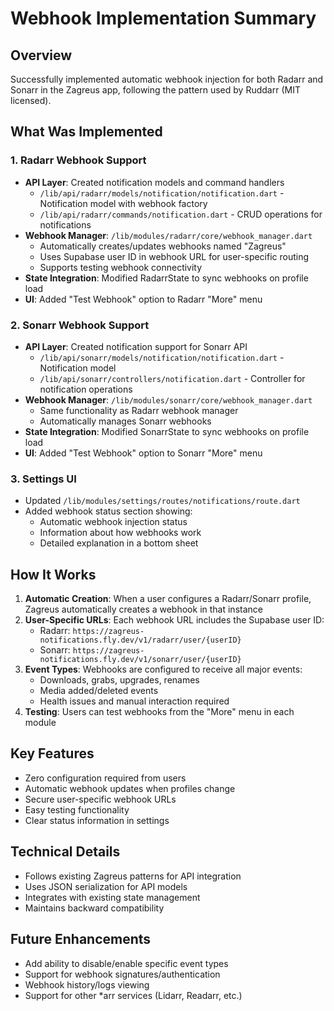 # Webhook Implementation Summary

## Overview
Successfully implemented automatic webhook injection for both Radarr and Sonarr in the Zagreus app, following the pattern used by Ruddarr (MIT licensed).

## What Was Implemented

### 1. Radarr Webhook Support
- **API Layer**: Created notification models and command handlers
  - `/lib/api/radarr/models/notification/notification.dart` - Notification model with webhook factory
  - `/lib/api/radarr/commands/notification.dart` - CRUD operations for notifications
- **Webhook Manager**: `/lib/modules/radarr/core/webhook_manager.dart`
  - Automatically creates/updates webhooks named "Zagreus"
  - Uses Supabase user ID in webhook URL for user-specific routing
  - Supports testing webhook connectivity
- **State Integration**: Modified RadarrState to sync webhooks on profile load
- **UI**: Added "Test Webhook" option to Radarr "More" menu

### 2. Sonarr Webhook Support
- **API Layer**: Created notification support for Sonarr API
  - `/lib/api/sonarr/models/notification/notification.dart` - Notification model
  - `/lib/api/sonarr/controllers/notification.dart` - Controller for notification operations
- **Webhook Manager**: `/lib/modules/sonarr/core/webhook_manager.dart`
  - Same functionality as Radarr webhook manager
  - Automatically manages Sonarr webhooks
- **State Integration**: Modified SonarrState to sync webhooks on profile load
- **UI**: Added "Test Webhook" option to Sonarr "More" menu

### 3. Settings UI
- Updated `/lib/modules/settings/routes/notifications/route.dart`
- Added webhook status section showing:
  - Automatic webhook injection status
  - Information about how webhooks work
  - Detailed explanation in a bottom sheet

## How It Works

1. **Automatic Creation**: When a user configures a Radarr/Sonarr profile, Zagreus automatically creates a webhook in that instance
2. **User-Specific URLs**: Each webhook URL includes the Supabase user ID:
   - Radarr: `https://zagreus-notifications.fly.dev/v1/radarr/user/{userID}`
   - Sonarr: `https://zagreus-notifications.fly.dev/v1/sonarr/user/{userID}`
3. **Event Types**: Webhooks are configured to receive all major events:
   - Downloads, grabs, upgrades, renames
   - Media added/deleted events
   - Health issues and manual interaction required
4. **Testing**: Users can test webhooks from the "More" menu in each module

## Key Features
- Zero configuration required from users
- Automatic webhook updates when profiles change
- Secure user-specific webhook URLs
- Easy testing functionality
- Clear status information in settings

## Technical Details
- Follows existing Zagreus patterns for API integration
- Uses JSON serialization for API models
- Integrates with existing state management
- Maintains backward compatibility

## Future Enhancements
- Add ability to disable/enable specific event types
- Support for webhook signatures/authentication
- Webhook history/logs viewing
- Support for other *arr services (Lidarr, Readarr, etc.)